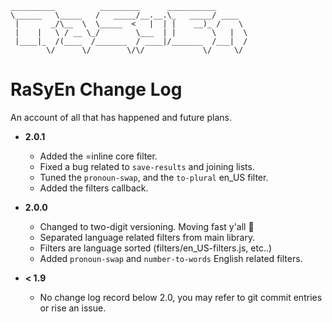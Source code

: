 
```ascii-art
__________          _________      ___________       
\______   \_____   /   _____/__.__.\_   _____/ ____  
 |       _/\__  \  \_____  <   |  | |    __)_ /    \ 
 |    |   \ / __ \_/        \___  | |        \   |  \
 |____|_  /(____  /_______  / ____|/_______  /___|  /
        \/      \/        \/\/             \/     \/ 
```

# RaSyEn Change Log

An account of all that has happened and future plans.

- **2.0.1**
    - Added the =inline core filter.
    - Fixed a bug related to `save-results` and joining lists.
    - Tuned the `pronoun-swap`, and the `to-plural` en_US filter.
    - Added the filters callback.

- **2.0.0**
    - Changed to two-digit versioning. Moving fast y'all :rocket:
    - Separated language related filters from main library.
    - Filters are language sorted (filters/en_US-filters.js, etc..)
    - Added `pronoun-swap` and `number-to-words` English related filters.

- **< 1.9**
    - No change log record below 2.0, you may refer to git commit entries or rise an issue.
